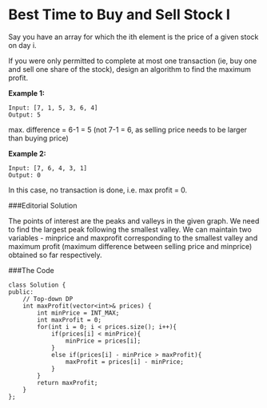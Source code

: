# Best Time to Buy and Sell Stock I

Say you have an array for which the ith element is the price of a given stock on day i.

If you were only permitted to complete at most one transaction (ie, buy one and sell one share of the stock), design an algorithm to find the maximum profit.

**Example 1:**
```
Input: [7, 1, 5, 3, 6, 4]
Output: 5
```

max. difference = 6-1 = 5 (not 7-1 = 6, as selling price needs to be larger than buying price)

**Example 2:**
```
Input: [7, 6, 4, 3, 1]
Output: 0
```
In this case, no transaction is done, i.e. max profit = 0.


###Editorial Solution

The points of interest are the peaks and valleys in the given graph. We need to find the largest peak following the smallest valley. We can maintain two variables - minprice and maxprofit corresponding to the smallest valley and maximum profit (maximum difference between selling price and minprice) obtained so far respectively.


###The Code

```
class Solution {
public:
    // Top-down DP
    int maxProfit(vector<int>& prices) {
        int minPrice = INT_MAX;
        int maxProfit = 0;
        for(int i = 0; i < prices.size(); i++){
            if(prices[i] < minPrice){
                minPrice = prices[i];
            }
            else if(prices[i] - minPrice > maxProfit){
                maxProfit = prices[i] - minPrice;
            }
        }
        return maxProfit;
    }
};
```